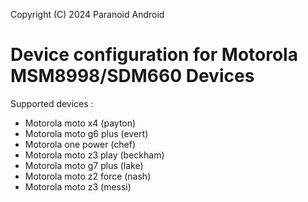 Copyright (C) 2024 Paranoid Android

Device configuration for Motorola MSM8998/SDM660 Devices
========================================================

Supported devices :

* Motorola moto x4 (payton)
* Motorola moto g6 plus (evert)
* Motorola one power (chef)
* Motorola moto z3 play (beckham)
* Motorola moto g7 plus (lake)
* Motorola moto z2 force (nash)
* Motorola moto z3 (messi)
